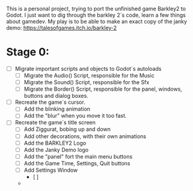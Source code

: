 This is a personal project, trying to port the unfinished game Barkley2 to Godot.
I just want to dig through the barkley 2´s code, learn a few things about gamedev. My play is to be able to make an exact copy of the janky demo: https://talesofgames.itch.io/barkley-2

# Stage 0:
  - [ ] Migrate important scripts and objects to Godot´s autoloads
    - [ ] Migrate the Audio() Script, responsible for the Music
    - [ ] Migrate the Sound() Script, responsible for the Sfx
    - [ ] Migrate the Border() Script, responsible for the panel, windows, buttons and dialog boxes.
  - [ ] Recreate the game´s cursor.
    - [ ] Add the blinking animation
    - [ ] Add the "blur" when you move it too fast.
  - [ ] Recreate the game´s title screen
    - [ ] Add Ziggurat, bobing up and down
    - [ ] Add other decorations, with their own animations
    - [ ] Add the BARKLEY2 Logo
    - [ ] Add the Janky Demo logo
    - [ ] Add the "panel" fort the main menu buttons
    - [ ] Add the Game Time, Settings, Quit buttons
    - [ ] Add Settings Window
      - [ ] 
    - 

